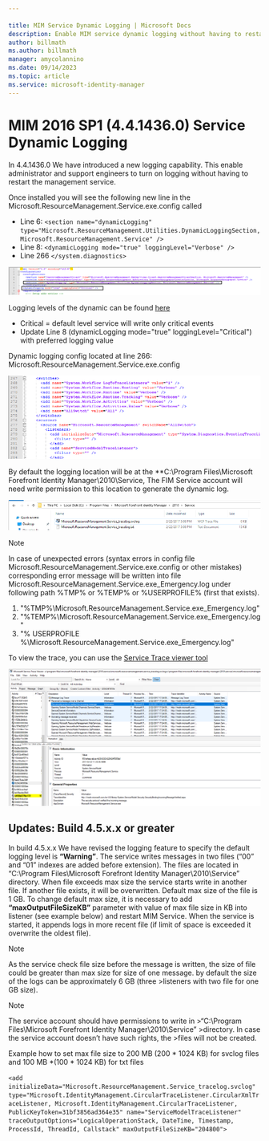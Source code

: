 ```yaml
---

title: MIM Service Dynamic Logging | Microsoft Docs
description: Enable MIM service dynamic logging without having to restart the management service
author: billmath
ms.author: billmath
manager: amycolannino
ms.date: 09/14/2023
ms.topic: article
ms.service: microsoft-identity-manager
---
```





# MIM 2016 SP1 (4.4.1436.0)  Service Dynamic Logging

In 4.4.1436.0 We have introduced a new logging capability. This enable administrator and support engineers to turn on logging without having to restart the management service.

Once installed you will see the following new line in the Microsoft.ResourceManagement.Service.exe.config  called

*	Line 6: ``<section name="dynamicLogging" type="Microsoft.ResourceManagement.Utilities.DynamicLoggingSection, Microsoft.ResourceManagement.Service" />``
*	Line 8:  ``<dynamicLogging mode="true" loggingLevel="Verbose" />``
*	Line 266 ``</system.diagnostics> ``

![Highlighted sections showing the new dynamic logging entries](media/mim-service-dynamic-logging/screen01.png)

Logging levels of the dynamic can be found [here](https://msdn.microsoft.com/library/ms733025(v=vs.110).aspx#Anchor_3)

- Critical = default level service will write only critical events
- Update Line 8 (dynamicLogging mode="true" loggingLevel="Critical") with preferred logging value

Dynamic logging config located at line 266: Microsoft.ResourceManagement.Service.exe.config

![Highlighted sections showing lines with the various logging areas available](media/mim-service-dynamic-logging/screen02.png)

By default the logging location will be at the **C:\Program Files\Microsoft Forefront Identity Manager\2010\Service, The FIM Service account will need write permission to this location to generate the dynamic log.

![Folder location of the logs](media/mim-service-dynamic-logging/screen03.png)

> [!NOTE]
>  In case of unexpected errors (syntax errors in config file Microsoft.ResourceManagement.Service.exe.config or other mistakes) corresponding error message will be written into file Microsoft.ResourceManagement.Service.exe_Emergency.log under following path %TMP% or %TEMP% or %USERPROFILE% (first that exists).  
> 1. "%TMP%\Microsoft.ResourceManagement.Service.exe_Emergency.log"
> 2. "%TEMP%\Microsoft.ResourceManagement.Service.exe_Emergency.log"
> 3. "% USERPROFILE %\Microsoft.ResourceManagement.Service.exe_Emergency.log"

To view the trace, you can use the [Service Trace viewer tool](https://msdn.microsoft.com//library/aa751795(v=vs.110).aspx)

 ![Service trace viewer screenshot](media/mim-service-dynamic-logging/screen04.png)

## Updates: Build 4.5.x.x or greater

In build 4.5.x.x We have revised the logging feature to specify the default logging level is **“Warning”**. The service writes messages in two files (“00” and “01” indexes are added before extension). The files are located in “C:\Program Files\Microsoft Forefront Identity Manager\2010\Service” directory. When file exceeds max size the service starts write in another file. If another file exists, it will be overwritten. Default max size of the file is 1 GB. To change default max size, it is necessary to add **“maxOutputFileSizeKB”** parameter with value of max file size in KB into listener (see example below) and restart MIM Service. When the service is started, it appends logs in more recent file (if limit of space is exceeded it overwrite the oldest file). 

> [!NOTE] 
> As the service check file size before the message is written, the size of file could be greater than max size for size of one message. by default the size of the logs can be approximately 6 GB (three >listeners with two file for one GB size).

> [!NOTE] 
> The service account should have permissions to write in >“C:\Program Files\Microsoft Forefront Identity Manager\2010\Service” >directory. In case the service account doesn’t have such rights, the >files will not be created.

Example how to set max file size to 200 MB (200 * 1024 KB) for svclog files and 100 MB *(100 * 1024 KB) for txt files

`<add initializeData="Microsoft.ResourceManagement.Service_tracelog.svclog" type="Microsoft.IdentityManagement.CircularTraceListener.CircularXmlTraceListener, Microsoft.IdentityManagement.CircularTraceListener, PublicKeyToken=31bf3856ad364e35" name="ServiceModelTraceListener" traceOutputOptions="LogicalOperationStack, DateTime, Timestamp, ProcessId, ThreadId, Callstack" maxOutputFileSizeKB="204800">`
